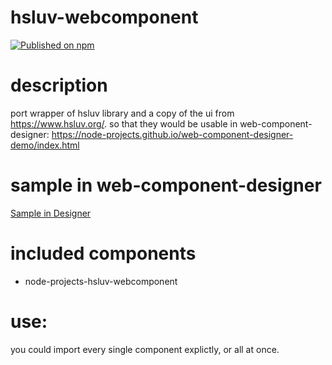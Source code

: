 # hsluv-webcomponent

[![Published on npm](https://img.shields.io/npm/v/@node-projects/hsluv-webcomponent.svg?logo=npm)](https://www.npmjs.com/package/@node-projects/hsluv-webcomponent)

# description

port wrapper of hsluv library and a copy of the ui from https://www.hsluv.org/.
so that they would be usable in web-component-designer: https://node-projects.github.io/web-component-designer-demo/index.html

# sample in web-component-designer

[Sample in Designer](https://node-projects.github.io/web-component-designer-demo/index.html?loadAllImports&npm=@node-projects/hsluv-webcomponent&html=%3Cnode-projects-hsluv%20style=%22width:439px;height:677px;position:absolute;left:19px;top:17px;%22%3E%3C/node-projects-hsluv%3E)

# included components

- node-projects-hsluv-webcomponent

# use:

you could import every single component explictly, or all at once.

